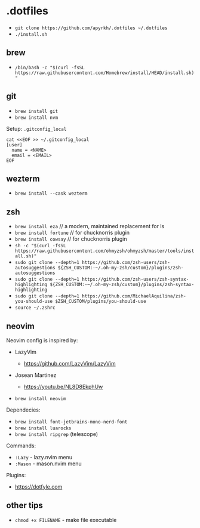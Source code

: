 # .dotfiles

- `git clone https://github.com/apyrkh/.dotfiles ~/.dotfiles`
- `./install.sh`

## brew

- `/bin/bash -c "$(curl -fsSL https://raw.githubusercontent.com/Homebrew/install/HEAD/install.sh)"`

## git

- `brew install git`
- `brew install nvm`

Setup: `.gitconfig_local`
```shell
cat <<EOF >> ~/.gitconfig_local
[user]
  name = <NAME>
  email = <EMAIL>
EOF
```

## wezterm

- `brew install --cask wezterm`

## zsh

- `brew install eza` // a modern, maintained replacement for ls
- `brew install fortune` // for chucknorris plugin
- `brew install cowsay` // for chucknorris plugin
- `sh -c "$(curl -fsSL https://raw.githubusercontent.com/ohmyzsh/ohmyzsh/master/tools/install.sh)"`
- `sudo git clone --depth=1 https://github.com/zsh-users/zsh-autosuggestions ${ZSH_CUSTOM:-~/.oh-my-zsh/custom}/plugins/zsh-autosuggestions`
- `sudo git clone --depth=1 https://github.com/zsh-users/zsh-syntax-highlighting ${ZSH_CUSTOM:-~/.oh-my-zsh/custom}/plugins/zsh-syntax-highlighting`
- `sudo git clone --depth=1 https://github.com/MichaelAquilina/zsh-you-should-use $ZSH_CUSTOM/plugins/you-should-use`
- `source ~/.zshrc`

## neovim

Neovim config is inspired by:
- LazyVim
  - https://github.com/LazyVim/LazyVim
- Josean Martinez
  - https://youtu.be/NL8D8EkphUw

- `brew install neovim`

Dependecies:
- `brew install font-jetbrains-mono-nerd-font`
- `brew install luarocks`
- `brew install ripgrep` (telescope)

Commands:
- `:Lazy` - lazy.nvim menu
- `:Mason` - mason.nvim menu

Plugins:
- https://dotfyle.com

## other tips

- `chmod +x FILENAME` - make file executable
